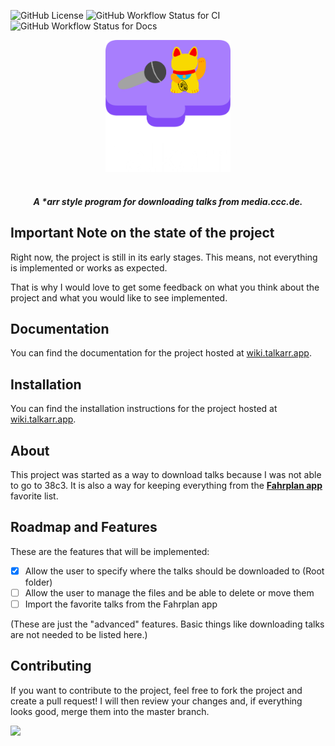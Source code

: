 ![GitHub License](https://img.shields.io/github/license/talkarr/talkarr?style=for-the-badge&color=%239b69ff)
![GitHub Workflow Status for CI](https://img.shields.io/github/actions/workflow/status/talkarr/talkarr/ci.yml?style=for-the-badge&label=CI)
![GitHub Workflow Status for Docs](https://img.shields.io/github/actions/workflow/status/talkarr/talkarr/docs.yml?style=for-the-badge&label=Docs)

<p align="center" style="padding-bottom: 16px">
<img src="assets/logo_with_text_no_padding.png" alt="Talkarr Logo" width="200" />
</p>

<h5 align="center">
A *arr style program for downloading talks from media.ccc.de.
</h5>

## Important Note on the state of the project

Right now, the project is still in its early stages. This means, not everything is implemented or works as expected.

That is why I would love to get some feedback on what you think about the project and what you would like to see implemented.

## Documentation

You can find the documentation for the project hosted at [wiki.talkarr.app](https://wiki.talkarr.app).

## Installation

You can find the installation instructions for the project hosted at [wiki.talkarr.app](https://wiki.talkarr.app/deployment/).

## About

This project was started as a way to download talks because I was not able to go to 38c3.
It is also a way for keeping everything from the [**Fahrplan app**](https://github.com/EventFahrplan/EventFahrplan) favorite list.

## Roadmap and Features

These are the features that will be implemented:

- [x] Allow the user to specify where the talks should be downloaded to (Root folder)
- [ ] Allow the user to manage the files and be able to delete or move them
- [ ] Import the favorite talks from the Fahrplan app

(These are just the "advanced" features. Basic things like downloading talks are not needed to be listed here.)


## Contributing

If you want to contribute to the project, feel free to fork the project and create a pull request! I will then review your changes and, if everything looks good, merge them into the master branch.

<a href="https://github.com/talkarr/talkarr/graphs/contributors">
  <img src="https://contrib.rocks/image?repo=talkarr/talkarr" />
</a>
